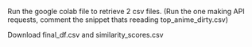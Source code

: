 Run the google colab file to retrieve 2 csv files. (Run the one making API requests, comment the snippet thats reeading top_anime_dirty.csv)

Download final_df.csv and similarity_scores.csv 
